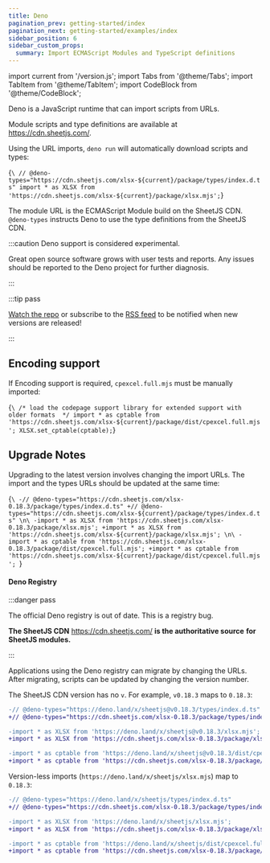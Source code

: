 ```yaml
---
title: Deno
pagination_prev: getting-started/index
pagination_next: getting-started/examples/index
sidebar_position: 6
sidebar_custom_props:
  summary: Import ECMAScript Modules and TypeScript definitions
---
```


import current from '/version.js';
import Tabs from '@theme/Tabs';
import TabItem from '@theme/TabItem';
import CodeBlock from '@theme/CodeBlock';

Deno is a JavaScript runtime that can import scripts from URLs.

Module scripts and type definitions are available at https://cdn.sheetjs.com/.

Using the URL imports, `deno run` will automatically download scripts and types:

<CodeBlock language="ts">{`\
// @deno-types="https://cdn.sheetjs.com/xlsx-${current}/package/types/index.d.ts"
import * as XLSX from 'https://cdn.sheetjs.com/xlsx-${current}/package/xlsx.mjs';`}
</CodeBlock>

The module URL is the ECMAScript Module build on the SheetJS CDN. `@deno-types`
instructs Deno to use the type definitions from the SheetJS CDN.

:::caution Deno support is considered experimental.

Great open source software grows with user tests and reports. Any issues should
be reported to the Deno project for further diagnosis.

:::

:::tip pass

[Watch the repo](https://git.sheetjs.com/SheetJS/sheetjs) or subscribe to the
[RSS feed](https://git.sheetjs.com/sheetjs/sheetjs/tags.rss) to be notified when
new versions are released!

:::

## Encoding support

If Encoding support is required, `cpexcel.full.mjs` must be manually imported:

<CodeBlock language="ts">{`\
/* load the codepage support library for extended support with older formats  */
import * as cptable from 'https://cdn.sheetjs.com/xlsx-${current}/package/dist/cpexcel.full.mjs';
XLSX.set_cptable(cptable);`}
</CodeBlock>

## Upgrade Notes

Upgrading to the latest version involves changing the import URLs.  The import
and the types URLs should be updated at the same time:

<CodeBlock language="diff">{`\
-// @deno-types="https://cdn.sheetjs.com/xlsx-0.18.3/package/types/index.d.ts"
+// @deno-types="https://cdn.sheetjs.com/xlsx-${current}/package/types/index.d.ts"
\n\
-import * as XLSX from 'https://cdn.sheetjs.com/xlsx-0.18.3/package/xlsx.mjs';
+import * as XLSX from 'https://cdn.sheetjs.com/xlsx-${current}/package/xlsx.mjs';
\n\
-import * as cptable from 'https://cdn.sheetjs.com/xlsx-0.18.3/package/dist/cpexcel.full.mjs';
+import * as cptable from 'https://cdn.sheetjs.com/xlsx-${current}/package/dist/cpexcel.full.mjs';
`}
</CodeBlock>

#### Deno Registry

:::danger pass

The official Deno registry is out of date.  This is a registry bug.

**The SheetJS CDN** https://cdn.sheetjs.com/ **is the authoritative source**
**for SheetJS modules.**

:::

Applications using the Deno registry can migrate by changing the URLs.  After
migrating, scripts can be updated by changing the version number.

<Tabs>
  <TabItem value="v" label="URL with version">

The SheetJS CDN version has no `v`.  For example, `v0.18.3` maps to `0.18.3`:

```diff
-// @deno-types="https://deno.land/x/sheetjs@v0.18.3/types/index.d.ts"
+// @deno-types="https://cdn.sheetjs.com/xlsx-0.18.3/package/types/index.d.ts"

-import * as XLSX from 'https://deno.land/x/sheetjs@v0.18.3/xlsx.mjs';
+import * as XLSX from 'https://cdn.sheetjs.com/xlsx-0.18.3/package/xlsx.mjs';

-import * as cptable from 'https://deno.land/x/sheetjs@v0.18.3/dist/cpexcel.full.mjs';
+import * as cptable from 'https://cdn.sheetjs.com/xlsx-0.18.3/package/dist/cpexcel.full.mjs';
```

  </TabItem>
  <TabItem value="nov" label="URL without version">

Version-less imports (`https://deno.land/x/sheetjs/xlsx.mjs`) map to `0.18.3`:

```diff
-// @deno-types="https://deno.land/x/sheetjs/types/index.d.ts"
+// @deno-types="https://cdn.sheetjs.com/xlsx-0.18.3/package/types/index.d.ts"

-import * as XLSX from 'https://deno.land/x/sheetjs/xlsx.mjs';
+import * as XLSX from 'https://cdn.sheetjs.com/xlsx-0.18.3/package/xlsx.mjs';

-import * as cptable from 'https://deno.land/x/sheetjs/dist/cpexcel.full.mjs';
+import * as cptable from 'https://cdn.sheetjs.com/xlsx-0.18.3/package/dist/cpexcel.full.mjs';
```

  </TabItem>
</Tabs>
